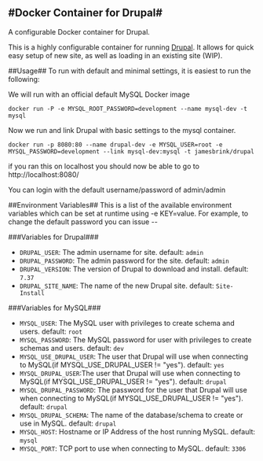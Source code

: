 #Docker Container for Drupal#
------------------------------
A configurable Docker container for Drupal.


This is a highly configurable container for running [Drupal](https://www.drupal.org/). It allows for quick easy setup of new site, as well as loading in an existing site (WIP).

##Usage##
To run with default and minimal settings, it is easiest to run the following:

We will run with an official default MySQL Docker image
```
docker run -P -e MYSQL_ROOT_PASSWORD=development --name mysql-dev -t mysql
```

Now we run and link Drupal with basic settings to the mysql container.
```
docker run -p 8080:80 --name drupal-dev -e MYSQL_USER=root -e MYSQL_PASSWORD=development --link mysql-dev:mysql -t jamesbrink/drupal
```

if you ran this on localhost you should  now be able to go to
http://localhost:8080/

You can login with the default username/password of admin/admin


##Environment Variables##
This is a list of the available environment variables which can be set at runtime using -e KEY=value.
For example, to change the default password you can issue --

###Variables for Drupal###
* `DRUPAL_USER`: The admin username for site. default: `admin`
* `DRUPAL_PASSWORD`: The admin password for the site. default: `admin`
* `DRUPAL_VERSION`: The version of Drupal to download and install. default: `7.37`
* `DRUPAL_SITE_NAME`: The name of the new Drupal site. default: `Site-Install`

###Variables for MySQL###
* `MYSQL_USER`: The MySQL user with privileges to create schema and users. default: `root`
* `MYSQL_PASSWORD`: The MySQL password for user with privileges to create schemas and users. default: `dev`
* `MYSQL_USE_DRUPAL_USER`: The user that Drupal will use when connecting to MySQL(if MYSQL_USE_DRUPAL_USER != "yes"). default: `yes`
* `MYSQL_DRUPAL_USER`:The user that Drupal will use when connecting to MySQL(if MYSQL_USE_DRUPAL_USER != "yes"). default: `drupal`
* `MYSQL_DRUPAL_PASSWORD`: The password for the user that Drupal will use when connecting to MySQL(if MYSQL_USE_DRUPAL_USER != "yes"). default: `drupal`
* `MYSQL_DRUPAL_SCHEMA`: The name of the database/schema to create or use in MySQL. default: `drupal`
* `MYSQL_HOST`: Hostname or IP Address of the host running MySQL. default: `mysql`
* `MYSQL_PORT`: TCP port to use when connecting to MySQL. default: `3306`


